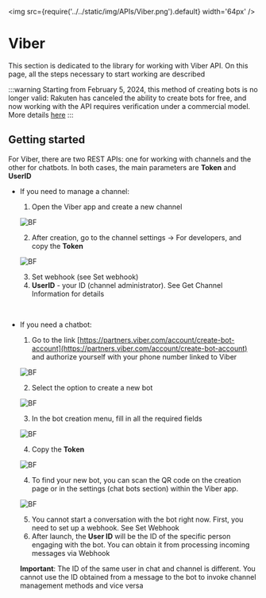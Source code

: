 ﻿---
id: Viber
sidebar_class_name: Viber
---

<img src={require('../../static/img/APIs/Viber.png').default} width='64px' />

# Viber

This section is dedicated to the library for working with Viber API. On this page, all the steps necessary to start working are described

:::warning
Starting from February 5, 2024, this method of creating bots is no longer valid: Rakuten has canceled the ability to create bots for free, and now working with the API requires verification under a commercial model. More details [here](https://help.viber.com/hc/en-us/articles/15247629658525-Bot-commercial-model)
:::

## Getting started

For Viber, there are two REST APIs: one for working with channels and the other for chatbots. In both cases, the main parameters are **Token** and **UserID**

- If you need to manage a channel:
	1. Open the Viber app and create a new channel
	
	![BF](../../static/img/Docs/Viber/1.png)
	
	2. After creation, go to the channel settings -> For developers, and copy the **Token**
	
	![BF](../../static/img/Docs/Viber/2.png)
	
	3. Set webhook (see Set webhook)
	4. **UserID** - your ID (channel administrator). See Get Channel Information for details
	
 <br/>

- If you need a chatbot:
	1. Go to the link [https://partners.viber.com/account/create-bot-account](https://partners.viber.com/account/create-bot-account) and authorize yourself with your phone number linked to Viber
	
	![BF](../../static/img/Docs/Viber/3.png)
	
	2. Select the option to create a new bot
	
	![BF](../../static/img/Docs/Viber/4.png)
	
	3. In the bot creation menu, fill in all the required fields
	
	![BF](../../static/img/Docs/Viber/5.png)
	
	4. Copy the **Token**
	
	![BF](../../static/img/Docs/Viber/6.png)
	
	4. To find your new bot, you can scan the QR code on the creation page or in the settings (chat bots section) within the Viber app. 
	
	![BF](../../static/img/Docs/Viber/7.png)
	
	5. You cannot start a conversation with the bot right now. First, you need to set up a webhook. See Set Webhook
	6. After launch, the **User ID** will be the ID of the specific person engaging with the bot. You can obtain it from processing incoming messages via Webhook


	**Important**: The ID of the same user in chat and channel is different. You cannot use the ID obtained from a message to the bot to invoke channel management methods and vice versa
